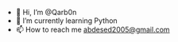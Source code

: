 - 👋 Hi, I’m @Qarb0n
- 🌱 I’m currently learning Python
- 📫 How to reach me abdesed2005@gmail.com

<!---
Qarb0n/Qarb0n is a ✨ special ✨ repository because its `README.md` (this file) appears on your GitHub profile.
You can click the Preview link to take a look at your changes.
--->
